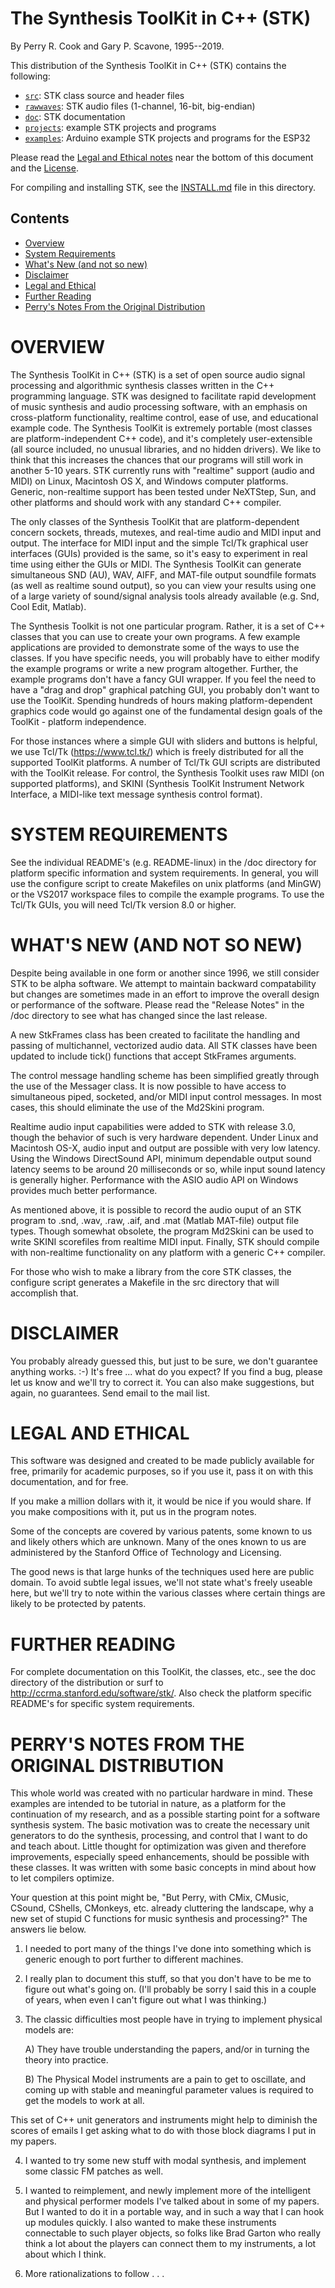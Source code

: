 # The Synthesis ToolKit in C++ (STK)
By Perry R. Cook and Gary P. Scavone, 1995--2019.

This distribution of the Synthesis ToolKit in C++ (STK) contains the following:

* [`src`](src/): STK class source and header files
* [`rawwaves`](rawwaves): STK audio files (1-channel, 16-bit, big-endian)
* [`doc`](doc): STK documentation
* [`projects`](projects): example STK projects and programs
* [`examples`](examples): Arduino example STK projects and programs for the ESP32

Please read the [Legal and Ethical notes](#legal-and-ethical) near the bottom of this document and the [License](LICENSE).

For compiling and installing STK, see the [INSTALL.md](INSTALL.md) file in this directory.

## Contents

* [Overview](#overview)
* [System Requirements](#system-requirements)
* [What's New (and not so new)](#whats-new-and-not-so-new)
* [Disclaimer](#disclaimer)
* [Legal and Ethical](#legal-and-ethical)
* [Further Reading](#further-reading)
* [Perry's Notes From the Original Distribution](#perrys-notes-from-the-original-distribution)

# OVERVIEW

The Synthesis ToolKit in C++ (STK) is a set of open source audio
signal processing and algorithmic synthesis classes written in the C++
programming language.  STK was designed to facilitate rapid
development of music synthesis and audio processing software, with an
emphasis on cross-platform functionality, realtime control, ease of
use, and educational example code.  The Synthesis ToolKit is extremely
portable (most classes are platform-independent C++ code), and it's
completely user-extensible (all source included, no unusual libraries,
and no hidden drivers).  We like to think that this increases the
chances that our programs will still work in another 5-10 years.  STK
currently runs with "realtime" support (audio and MIDI) on Linux,
Macintosh OS X, and Windows computer platforms.  Generic, non-realtime
support has been tested under NeXTStep, Sun, and other platforms and
should work with any standard C++ compiler.

The only classes of the Synthesis ToolKit that are platform-dependent
concern sockets, threads, mutexes, and real-time audio and MIDI input
and output.  The interface for MIDI input and the simple Tcl/Tk
graphical user interfaces (GUIs) provided is the same, so it's easy to
experiment in real time using either the GUIs or MIDI.  The Synthesis
ToolKit can generate simultaneous SND (AU), WAV, AIFF, and MAT-file
output soundfile formats (as well as realtime sound output), so you
can view your results using one of a large variety of sound/signal
analysis tools already available (e.g. Snd, Cool Edit, Matlab).

The Synthesis Toolkit is not one particular program.  Rather, it is a
set of C++ classes that you can use to create your own programs.  A
few example applications are provided to demonstrate some of the ways
to use the classes.  If you have specific needs, you will probably
have to either modify the example programs or write a new program
altogether. Further, the example programs don't have a fancy GUI
wrapper. If you feel the need to have a "drag and drop" graphical
patching GUI, you probably don't want to use the ToolKit. Spending
hundreds of hours making platform-dependent graphics code would go
against one of the fundamental design goals of the ToolKit - platform
independence.

For those instances where a simple GUI with sliders and buttons is
helpful, we use Tcl/Tk (https://www.tcl.tk/) which is freely
distributed for all the supported ToolKit platforms. A number of
Tcl/Tk GUI scripts are distributed with the ToolKit release.  For
control, the Synthesis Toolkit uses raw MIDI (on supported platforms),
and SKINI (Synthesis ToolKit Instrument Network Interface, a MIDI-like
text message synthesis control format).


# SYSTEM REQUIREMENTS

See the individual README's (e.g. README-linux) in the /doc directory
for platform specific information and system requirements.  In
general, you will use the configure script to create Makefiles on unix
platforms (and MinGW) or the VS2017 workspace files to compile the
example programs.  To use the Tcl/Tk GUIs, you will need Tcl/Tk
version 8.0 or higher.


# WHAT'S NEW (AND NOT SO NEW)

Despite being available in one form or another since 1996, we still
consider STK to be alpha software.  We attempt to maintain backward
compatability but changes are sometimes made in an effort to improve
the overall design or performance of the software.  Please read the
"Release Notes" in the /doc directory to see what has changed since
the last release.

A new StkFrames class has been created to facilitate the handling and
passing of multichannel, vectorized audio data.  All STK classes have
been updated to include tick() functions that accept StkFrames
arguments.

The control message handling scheme has been simplified greatly
through the use of the Messager class.  It is now possible to have
access to simultaneous piped, socketed, and/or MIDI input control
messages.  In most cases, this should eliminate the use of the
Md2Skini program.

Realtime audio input capabilities were added to STK with release 3.0,
though the behavior of such is very hardware dependent.  Under Linux
and Macintosh OS-X, audio input and output are possible with very low
latency.  Using the Windows DirectSound API, minimum dependable output
sound latency seems to be around 20 milliseconds or so, while input
sound latency is generally higher.  Performance with the ASIO audio
API on Windows provides much better performance.

As mentioned above, it is possible to record the audio ouput of an STK
program to .snd, .wav, .raw, .aif, and .mat (Matlab MAT-file) output
file types.  Though somewhat obsolete, the program Md2Skini can be
used to write SKINI scorefiles from realtime MIDI input.  Finally, STK
should compile with non-realtime functionality on any platform with a
generic C++ compiler.

For those who wish to make a library from the core STK classes, the
configure script generates a Makefile in the src directory that will
accomplish that.


# DISCLAIMER

You probably already guessed this, but just to be sure, we don't
guarantee anything works.  :-) It's free ... what do you expect?  If
you find a bug, please let us know and we'll try to correct it.  You
can also make suggestions, but again, no guarantees.  Send email to
the mail list.


# LEGAL AND ETHICAL

This software was designed and created to be made publicly available
for free, primarily for academic purposes, so if you use it, pass it
on with this documentation, and for free.

If you make a million dollars with it, it would be nice if you would
share. If you make compositions with it, put us in the program notes.

Some of the concepts are covered by various patents, some known to us
and likely others which are unknown.  Many of the ones known to us are
administered by the Stanford Office of Technology and Licensing.

The good news is that large hunks of the techniques used here are
public domain.  To avoid subtle legal issues, we'll not state what's
freely useable here, but we'll try to note within the various classes
where certain things are likely to be protected by patents.


# FURTHER READING

For complete documentation on this ToolKit, the classes, etc., see the
doc directory of the distribution or surf to
http://ccrma.stanford.edu/software/stk/.  Also check the platform
specific README's for specific system requirements.


# PERRY'S NOTES FROM THE ORIGINAL DISTRIBUTION

This whole world was created with no particular hardware in mind.
These examples are intended to be tutorial in nature, as a platform
for the continuation of my research, and as a possible starting point
for a software synthesis system.  The basic motivation was to create
the necessary unit generators to do the synthesis, processing, and
control that I want to do and teach about.  Little thought for
optimization was given and therefore improvements, especially speed
enhancements, should be possible with these classes.  It was written
with some basic concepts in mind about how to let compilers optimize.

Your question at this point might be, "But Perry, with CMix, CMusic,
CSound, CShells, CMonkeys, etc. already cluttering the landscape, why
a new set of stupid C functions for music synthesis and processing?"
The answers lie below.

1) I needed to port many of the things I've done into something which is generic enough to port further to different machines.

2) I really plan to document this stuff, so that you don't have to be me to figure out what's going on. (I'll probably be sorry I said this in a couple of years, when even I can't figure out what I was thinking.)

3) The classic difficulties most people have in trying to implement physical models are:

    A) They have trouble understanding the papers, and/or in turning the theory into practice.

    B) The Physical Model instruments are a pain to get to oscillate, and coming up with stable and meaningful parameter values is required to get the models to work at all.

This set of C++ unit generators and instruments might help to diminish the scores of emails I get asking what to do with those block diagrams I put in my papers.

4) I wanted to try some new stuff with modal synthesis, and implement some classic FM patches as well.

5) I wanted to reimplement, and newly implement more of the intelligent and physical performer models I've talked about in some of my papers. But I wanted to do it in a portable way, and in such a way that I can hook up modules quickly.  I also wanted to make these instruments connectable to such player objects, so folks like Brad Garton who really think a lot about the players can connect them to my instruments, a lot about which I think.

6) More rationalizations to follow . . .


